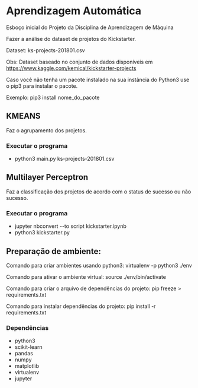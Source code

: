 # Aprendizagem Automática

Esboço inicial do Projeto da Disciplina de Aprendizagem de Máquina

Fazer a análise do dataset de projetos do Kickstarter.

Dataset: ks-projects-201801.csv

Obs: Dataset baseado no conjunto de dados disponíveis em https://www.kaggle.com/kemical/kickstarter-projects

Caso você não tenha um pacote instalado na sua instância do Python3 use o pip3 para instalar o pacote.

Exemplo: pip3 install nome_do_pacote

## KMEANS
 Faz o agrupamento dos projetos.

### Executar o programa
 - python3 main.py ks-projects-201801.csv

## Multilayer Perceptron
  Faz a classificação dos projetos de acordo com o status de sucesso ou não sucesso.

### Executar o programa
  - jupyter nbconvert --to script kickstarter.ipynb
  - python3 kickstarter.py

## Preparação de ambiente:

Comando para criar ambientes usando python3:
virtualenv -p python3 ./env

Comando para ativar o ambiente virtual:
source ./env/bin/activate

Comando para criar o arquivo de dependências do projeto:
pip freeze > requirements.txt

Comando para instalar dependências do projeto:
pip install -r requirements.txt

### Dependências
 - python3
 - scikit-learn
 - pandas
 - numpy
 - matplotlib
 - virtualenv
 - jupyter
